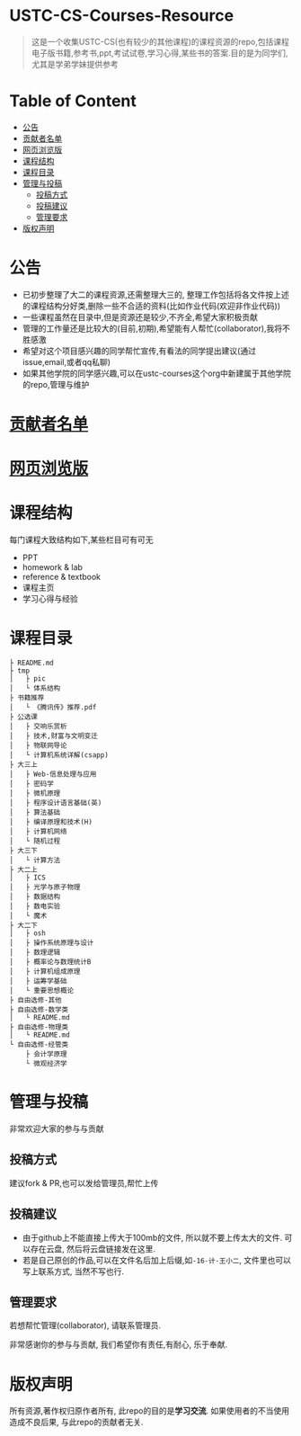 # USTC-CS-Courses-Resource
>这是一个收集USTC-CS(也有较少的其他课程)的课程资源的repo,包括课程电子版书籍,参考书,ppt,考试试卷,学习心得,某些书的答案.目的是为同学们,尤其是学弟学妹提供参考

# Table of Content
<!-- vim-markdown-toc GFM -->

* [公告](#公告)
* [贡献者名单](#贡献者名单)
* [网页浏览版](#网页浏览版)
* [课程结构](#课程结构)
* [课程目录](#课程目录)
* [管理与投稿](#管理与投稿)
	* [投稿方式](#投稿方式)
	* [投稿建议](#投稿建议)
	* [管理要求](#管理要求)
* [版权声明](#版权声明)

<!-- vim-markdown-toc -->
# 公告
* 已初步整理了大二的课程资源,还需整理大三的, 整理工作包括将各文件按上述的课程结构分好类,删除一些不合适的资料(比如作业代码(欢迎非作业代码))
* 一些课程虽然在目录中,但是资源还是较少,不齐全,希望大家积极贡献
* 管理的工作量还是比较大的(目前,初期),希望能有人帮忙(collaborator),我将不胜感激
* 希望对这个项目感兴趣的同学帮忙宣传,有看法的同学提出建议(通过issue,email,或者qq私聊)
* 如果其他学院的同学感兴趣,可以在ustc-courses这个org中新建属于其他学院的repo,管理与维护

# [贡献者名单](https://github.com/USTC-Courses/CS/graphs/contributors)

# [网页浏览版](https://mbinary.coding.me/ustc-cs/)

# 课程结构
每门课程大致结构如下,某些栏目可有可无
* PPT
* homework & lab
* reference & textbook
* 课程主页
* 学习心得与经验

# 课程目录
```
├ README.md
├ tmp
│   ├ pic
│   └ 体系结构
├ 书籍推荐
│   └ 《腾讯传》推荐.pdf
├ 公选课
│   ├ 交响乐赏析
│   ├ 技术,财富与文明变迁
│   ├ 物联网导论
│   └ 计算机系统详解(csapp)
├ 大三上
│   ├ Web-信息处理与应用
│   ├ 密码学
│   ├ 微机原理
│   ├ 程序设计语言基础(英)
│   ├ 算法基础
│   ├ 编译原理和技术(H)
│   ├ 计算机网络
│   └ 随机过程
├ 大三下
│   └ 计算方法
├ 大二上
│   ├ ICS
│   ├ 光学与原子物理
│   ├ 数据结构
│   ├ 数电实验
│   └ 魔术
├ 大二下
│   ├ osh
│   ├ 操作系统原理与设计
│   ├ 数理逻辑
│   ├ 概率论与数理统计B
│   ├ 计算机组成原理
│   ├ 运筹学基础
│   └ 重要思想概论
├ 自由选修-其他
├ 自由选修-数学类
│   └ README.md
├ 自由选修-物理类
│   └ README.md
└ 自由选修-经管类
    ├ 会计学原理
	└ 微观经济学
```


# 管理与投稿
非常欢迎大家的参与与贡献

## 投稿方式
建议fork & PR,也可以发给管理员,帮忙上传 

## 投稿建议
* 由于github上不能直接上传大于100mb的文件, 所以就不要上传太大的文件. 可以存在云盘, 然后将云盘链接发在这里.
* 若是自己原创的作品,可以在文件名后加上后缀,如`-16-计-王小二`, 文件里也可以写上联系方式, 当然不写也行.

## 管理要求
若想帮忙管理(collaborator), 请联系管理员. 

非常感谢你的参与与贡献, 我们希望你有责任,有耐心, 乐于奉献. 


# 版权声明
所有资源,著作权归原作者所有, 此repo的目的是**学习交流**.
如果使用者的不当使用造成不良后果, 与此repo的贡献者无关.

